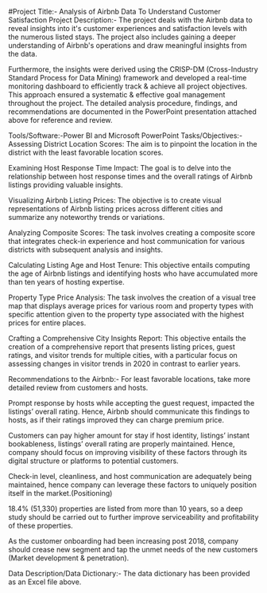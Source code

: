 #Project Title:- Analysis of Airbnb Data To Understand Customer Satisfaction
Project Description:-
The project deals with the Airbnb data to reveal insights into it's customer experiences and satisfaction levels with the numerous listed stays. The project also includes gaining a deeper understanding of Airbnb's operations and draw meaningful insights from the data.

Furthermore, the insights were derived using the CRISP-DM (Cross-Industry Standard Process for Data Mining) framework and developed a real-time monitoring dashboard to efficiently track & achieve all project objectives. This approach ensured a systematic & effective goal management throughout the project. The detailed analysis procedure, findings, and recommendations are documented in the PowerPoint presentation attached above for reference and review.

Tools/Software:-Power BI and Microsoft PowerPoint
Tasks/Objectives:-
Assessing District Location Scores: The aim is to pinpoint the location in the district with the least favorable location scores.

Examining Host Response Time Impact: The goal is to delve into the relationship between host response times and the overall ratings of Airbnb listings providing valuable insights.

Visualizing Airbnb Listing Prices: The objective is to create visual representations of Airbnb listing prices across different cities and summarize any noteworthy trends or variations.

Analyzing Composite Scores: The task involves creating a composite score that integrates check-in experience and host communication for various districts with subsequent analysis and insights.

Calculating Listing Age and Host Tenure: This objective entails computing the age of Airbnb listings and identifying hosts who have accumulated more than ten years of hosting expertise.

Property Type Price Analysis: The task involves the creation of a visual tree map that displays average prices for various room and property types with specific attention given to the property type associated with the highest prices for entire places.

Crafting a Comprehensive City Insights Report: This objective entails the creation of a comprehensive report that presents listing prices, guest ratings, and visitor trends for multiple cities, with a particular focus on assessing changes in visitor trends in 2020 in contrast to earlier years.

Recommendations to the Airbnb:-
For least favorable locations, take more detailed review from customers and hosts.

Prompt response by hosts while accepting the guest request, impacted the listings’ overall rating. Hence, Airbnb should communicate this findings to hosts, as if their ratings improved they can charge premium price.

Customers can pay higher amount for stay if host identity, listings’ instant bookableness, listings’ overall rating are properly maintained. Hence, company should focus on improving visibility of these factors through its digital structure or platforms to potential customers.

Check-in level, cleanliness, and host communication are adequately being maintained, hence company can leverage these factors to uniquely position itself in the market.(Positioning)

18.4% (51,330) properties are listed from more than 10 years, so a deep study should be carried out to further improve serviceability and profitability of these properties.

As the customer onboarding had been increasing post 2018, company should crease new segment and tap the unmet needs of the new customers (Market development & penetration).

Data Description/Data Dictionary:- The data dictionary has been provided as an Excel file above.

